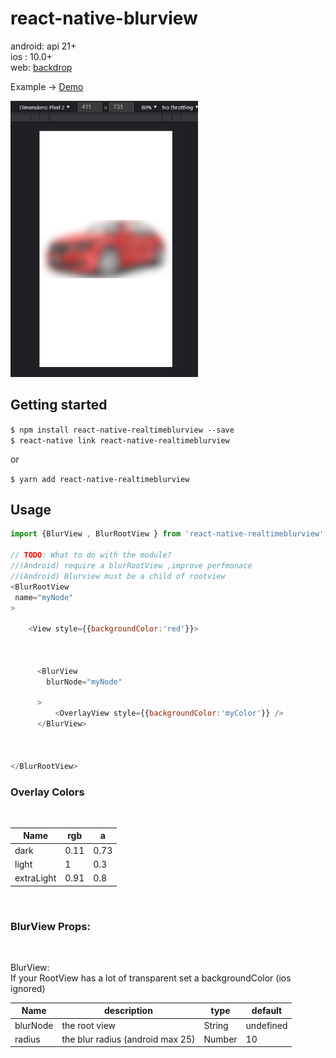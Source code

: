 # react-native-blurview

android: api 21+   
ios : 10.0+   
web: [backdrop](https://caniuse.com/?search=backdrop)

 Example -> [Demo](https://github.com/Only-IceSoul/canal/tree/master/react-native/Car%20Insurance%20Claim)  

<img src="./src/demo.jpg" width="300">

## Getting started

`$ npm install react-native-realtimeblurview --save`  
`$ react-native link react-native-realtimeblurview`

or

`$ yarn add react-native-realtimeblurview`

## Usage


```javascript
import {BlurView , BlurRootView } from 'react-native-realtimeblurview';

// TODO: What to do with the module?
//(Android) require a blurRootView ,improve perfmonace
//(Android) Blurview must be a child of rootview
<BlurRootView  
 name="myNode"
>

    <View style={{backgroundColor:'red'}}>
   

 
      <BlurView  
        blurNode="myNode" 

      >
          <OverlayView style={{backgroundColor:'myColor'}} />
      </BlurView>
      


</BlurRootView>

```

### Overlay Colors

<br>

| Name | rgb | a |
| --- | ---| --- |
| dark | 0.11 | 0.73 |
| light | 1 | 0.3 |
| extraLight | 0.91 | 0.8 |

<br> 

### BlurView Props:  

<br>

BlurView:  
 If your RootView has a lot of transparent set a backgroundColor (ios ignored)   

| Name | description | type | default |
| --- | --- | --- | --- |
| blurNode | the root view | String | undefined |
| radius | the blur radius (android max 25) | Number | 10 |
